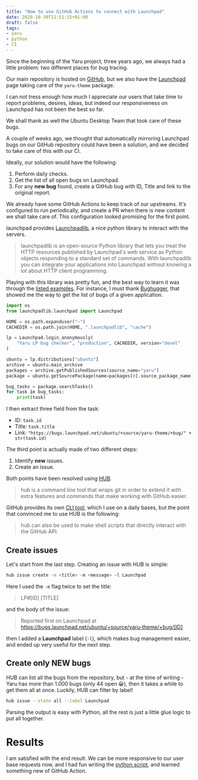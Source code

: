 ```yaml
---
title: "How to use GitHub Actions to connect with Launchpad"
date: 2020-10-30T11:51:15+01:00
draft: false
tags:
- yaru
- python
- CI
---
```


Since the beginning of the Yaru project, three years ago, we always had a little problem: two different places for bug tracing.

Our main repository is hosted on [GitHub](https://github.com/ubuntu/yaru), but we also have the [Launchpad](https://launchpad.net/ubuntu/+source/yaru-theme) page taking care of the `yaru-theme` package.

I can not tress enough how much I appreciate our users that take time to report problems, desires, ideas, but indeed our responsiveness on Launchpad has not been the best so far.

We shall thank as well the Ubuntu Desktop Team that took care of these bugs.

A couple of weeks ago, we thought that automatically mirroring Launchpad bugs on our GitHub repository could have been a solution, and we decided to take care of this with our CI.

Ideally, our solution would have the following:

1. Perform daily checks.
2. Get the list of all open bugs on Launchpad.
3. For any **new bug** found, create a GitHub bug with ID, Title and link to the original report.

We already have some GitHub Actions to keep track of our upstreams. It's configured to run periodically, and create a PR when there is new content we shall take care of. This configuration looked promising for the first point.

launchpad provides [Launchpadlib](https://help.launchpad.net/API/launchpadlib), a nice python library to interact with the servers.

> launchpadlib is an open-source Python library that lets you treat the HTTP resources published by Launchpad's web service as Python objects responding to a standard set of commands. With launchpadlib you can integrate your applications into Launchpad without knowing a lot about HTTP client programming.

Playing with this library was pretty fun, and the best way to learn it was through the [listed examples](https://help.launchpad.net/API/Uses). For instance, I must thank [Bughugger](https://launchpad.net/bughugger), that showed me the way to get the list of bugs of a given application.

```py
import os
from launchpadlib.launchpad import Launchpad

HOME = os.path.expanduser("~")
CACHEDIR = os.path.join(HOME, ".launchpadlib", "cache")

lp = Launchpad.login_anonymously(
    "Yaru LP bug checker", "production", CACHEDIR, version="devel"
)

ubuntu = lp.distributions["ubuntu"]
archive = ubuntu.main_archive
packages = archive.getPublishedSources(source_name="yaru")
package = ubuntu.getSourcePackage(name=packages[0].source_package_name)

bug_tasks = package.searchTasks()
for task in bug_tasks:
    print(task)
```

I then extract three field from the task:
- ID: `task.id`
- Title: `task.title`
- Link: `"https://bugs.launchpad.net/ubuntu/+source/yaru-theme/+bug/" + str(task.id)`

The third point is actually made of two different steps:
1. Identify **new** issues.
2. Create an issue.

Both points have been resolved using [HUB](https://github.com/github/hub).

> hub is a command line tool that wraps git in order to extend it with extra features and commands that make working with GitHub easier.

GitHub provides its own [CLI tool](https://cli.github.com/), which I use on a daily bases, but the point that convinced me to use HUB is the following:

> hub can also be used to make shell scripts that directly interact with the GitHub API.

## Create issues

Let's start from the last step. Creating an issue with HUB is simple:

```sh
hub issue create -m <title> -m <message> -l Launchpad
```

Here I used the `-m` flag twice to set the title:

> LP#[ID] [TITLE]

and the body of the issue:

> Reported first on Launchpad at https://bugs.launchpad.net/ubuntu/+source/yaru-theme/+bug/[ID]

then I added a **Launchpad** label (`-l`), which makes bug management easier, and ended up very useful for the next step.

## Create only NEW bugs

HUB can list all the bugs from the repository, but - at the time of writing - Yaru has more than 1.000 bugs (only 44 open 😀), then it takes a while to get them all at once. Luckily, HUB can filter by label!

```sh
hub issue --state all --label Launchpad
```

Parsing the output is easy with Python, all the rest is just a little glue logic to put all together.


# Results

I am satisfied with the end result. We can be more responsive to our user base requests now, and I had fun writing the [python script](https://github.com/ubuntu/yaru/blob/master/.github/lpbugtracker.py), and learned something new of GitHub Action.
